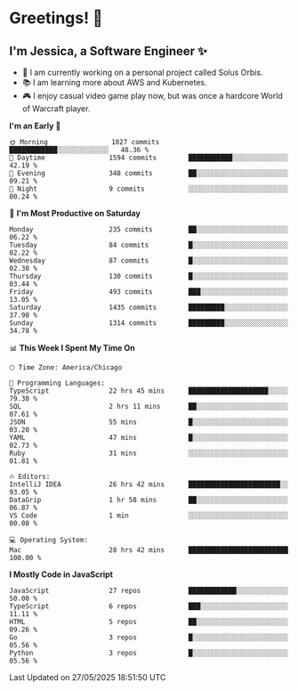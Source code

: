 # Greetings! 🧠

## I'm Jessica, a Software Engineer :sparkles:

- 🌟 I am currently working on a personal project called Solus Orbis.
- 📚 I am learning more about AWS and Kubernetes.
- 🎮 I enjoy casual video game play now, but was once a hardcore World of Warcraft player.

<!--START_SECTION:waka-->
**I'm an Early 🐤** 

```text
🌞 Morning                1827 commits        ████████████░░░░░░░░░░░░░   48.36 % 
🌆 Daytime                1594 commits        ███████████░░░░░░░░░░░░░░   42.19 % 
🌃 Evening                348 commits         ██░░░░░░░░░░░░░░░░░░░░░░░   09.21 % 
🌙 Night                  9 commits           ░░░░░░░░░░░░░░░░░░░░░░░░░   00.24 % 
```
📅 **I'm Most Productive on Saturday** 

```text
Monday                   235 commits         ██░░░░░░░░░░░░░░░░░░░░░░░   06.22 % 
Tuesday                  84 commits          █░░░░░░░░░░░░░░░░░░░░░░░░   02.22 % 
Wednesday                87 commits          █░░░░░░░░░░░░░░░░░░░░░░░░   02.30 % 
Thursday                 130 commits         █░░░░░░░░░░░░░░░░░░░░░░░░   03.44 % 
Friday                   493 commits         ███░░░░░░░░░░░░░░░░░░░░░░   13.05 % 
Saturday                 1435 commits        █████████░░░░░░░░░░░░░░░░   37.98 % 
Sunday                   1314 commits        █████████░░░░░░░░░░░░░░░░   34.78 % 
```


📊 **This Week I Spent My Time On** 

```text
🕑︎ Time Zone: America/Chicago

💬 Programming Languages: 
TypeScript               22 hrs 45 mins      ████████████████████░░░░░   79.30 % 
SQL                      2 hrs 11 mins       ██░░░░░░░░░░░░░░░░░░░░░░░   07.61 % 
JSON                     55 mins             █░░░░░░░░░░░░░░░░░░░░░░░░   03.20 % 
YAML                     47 mins             █░░░░░░░░░░░░░░░░░░░░░░░░   02.73 % 
Ruby                     31 mins             ░░░░░░░░░░░░░░░░░░░░░░░░░   01.81 % 

🔥 Editors: 
IntelliJ IDEA            26 hrs 42 mins      ███████████████████████░░   93.05 % 
DataGrip                 1 hr 58 mins        ██░░░░░░░░░░░░░░░░░░░░░░░   06.87 % 
VS Code                  1 min               ░░░░░░░░░░░░░░░░░░░░░░░░░   00.08 % 

💻 Operating System: 
Mac                      28 hrs 42 mins      █████████████████████████   100.00 % 
```

**I Mostly Code in JavaScript** 

```text
JavaScript               27 repos            ████████████░░░░░░░░░░░░░   50.00 % 
TypeScript               6 repos             ███░░░░░░░░░░░░░░░░░░░░░░   11.11 % 
HTML                     5 repos             ██░░░░░░░░░░░░░░░░░░░░░░░   09.26 % 
Go                       3 repos             █░░░░░░░░░░░░░░░░░░░░░░░░   05.56 % 
Python                   3 repos             █░░░░░░░░░░░░░░░░░░░░░░░░   05.56 % 
```




 Last Updated on 27/05/2025 18:51:50 UTC
<!--END_SECTION:waka-->

<!--
**jessikuh/jessikuh** is a ✨ _special_ ✨ repository because its `README.md` (this file) appears on your GitHub profile.

Here are some ideas to get you started:

- 🔭 I’m currently working on ...
- 🌱 I’m currently learning ...
- 👯 I’m looking to collaborate on ...
- 🤔 I’m looking for help with ...
- 💬 Ask me about ...
- 📫 How to reach me: ...
- 😄 Pronouns: ...
- ⚡ Fun fact: ...
-->
